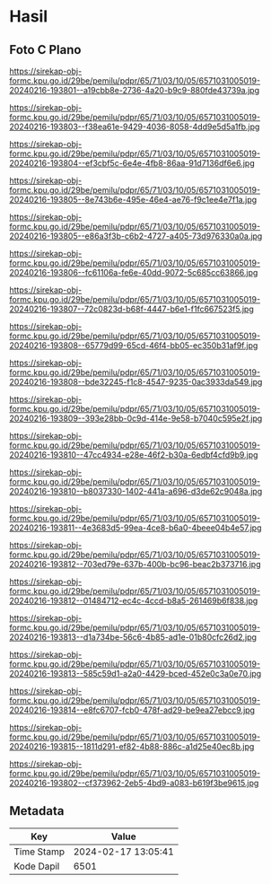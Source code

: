 # Hasil

## Foto C Plano

https://sirekap-obj-formc.kpu.go.id/29be/pemilu/pdpr/65/71/03/10/05/6571031005019-20240216-193801--a19cbb8e-2736-4a20-b9c9-880fde43739a.jpg

https://sirekap-obj-formc.kpu.go.id/29be/pemilu/pdpr/65/71/03/10/05/6571031005019-20240216-193803--f38ea61e-9429-4036-8058-4dd9e5d5a1fb.jpg

https://sirekap-obj-formc.kpu.go.id/29be/pemilu/pdpr/65/71/03/10/05/6571031005019-20240216-193804--ef3cbf5c-6e4e-4fb8-86aa-91d7136df6e6.jpg

https://sirekap-obj-formc.kpu.go.id/29be/pemilu/pdpr/65/71/03/10/05/6571031005019-20240216-193805--8e743b6e-495e-46e4-ae76-f9c1ee4e7f1a.jpg

https://sirekap-obj-formc.kpu.go.id/29be/pemilu/pdpr/65/71/03/10/05/6571031005019-20240216-193805--e86a3f3b-c6b2-4727-a405-73d976330a0a.jpg

https://sirekap-obj-formc.kpu.go.id/29be/pemilu/pdpr/65/71/03/10/05/6571031005019-20240216-193806--fc61106a-fe6e-40dd-9072-5c685cc63866.jpg

https://sirekap-obj-formc.kpu.go.id/29be/pemilu/pdpr/65/71/03/10/05/6571031005019-20240216-193807--72c0823d-b68f-4447-b6e1-f1fc667523f5.jpg

https://sirekap-obj-formc.kpu.go.id/29be/pemilu/pdpr/65/71/03/10/05/6571031005019-20240216-193808--65779d99-65cd-46f4-bb05-ec350b31af9f.jpg

https://sirekap-obj-formc.kpu.go.id/29be/pemilu/pdpr/65/71/03/10/05/6571031005019-20240216-193808--bde32245-f1c8-4547-9235-0ac3933da549.jpg

https://sirekap-obj-formc.kpu.go.id/29be/pemilu/pdpr/65/71/03/10/05/6571031005019-20240216-193809--393e28bb-0c9d-414e-9e58-b7040c595e2f.jpg

https://sirekap-obj-formc.kpu.go.id/29be/pemilu/pdpr/65/71/03/10/05/6571031005019-20240216-193810--47cc4934-e28e-46f2-b30a-6edbf4cfd9b9.jpg

https://sirekap-obj-formc.kpu.go.id/29be/pemilu/pdpr/65/71/03/10/05/6571031005019-20240216-193810--b8037330-1402-441a-a696-d3de62c9048a.jpg

https://sirekap-obj-formc.kpu.go.id/29be/pemilu/pdpr/65/71/03/10/05/6571031005019-20240216-193811--4e3683d5-99ea-4ce8-b6a0-4beee04b4e57.jpg

https://sirekap-obj-formc.kpu.go.id/29be/pemilu/pdpr/65/71/03/10/05/6571031005019-20240216-193812--703ed79e-637b-400b-bc96-beac2b373716.jpg

https://sirekap-obj-formc.kpu.go.id/29be/pemilu/pdpr/65/71/03/10/05/6571031005019-20240216-193812--01484712-ec4c-4ccd-b8a5-261469b6f838.jpg

https://sirekap-obj-formc.kpu.go.id/29be/pemilu/pdpr/65/71/03/10/05/6571031005019-20240216-193813--d1a734be-56c6-4b85-ad1e-01b80cfc26d2.jpg

https://sirekap-obj-formc.kpu.go.id/29be/pemilu/pdpr/65/71/03/10/05/6571031005019-20240216-193813--585c59d1-a2a0-4429-bced-452e0c3a0e70.jpg

https://sirekap-obj-formc.kpu.go.id/29be/pemilu/pdpr/65/71/03/10/05/6571031005019-20240216-193814--e8fc6707-fcb0-478f-ad29-be9ea27ebcc9.jpg

https://sirekap-obj-formc.kpu.go.id/29be/pemilu/pdpr/65/71/03/10/05/6571031005019-20240216-193815--1811d291-ef82-4b88-886c-a1d25e40ec8b.jpg

https://sirekap-obj-formc.kpu.go.id/29be/pemilu/pdpr/65/71/03/10/05/6571031005019-20240216-193802--cf373962-2eb5-4bd9-a083-b619f3be9615.jpg


## Metadata

| Key        | Value               |
| ---------- | ------------------- |
| Time Stamp | 2024-02-17 13:05:41 |
| Kode Dapil | 6501                |



